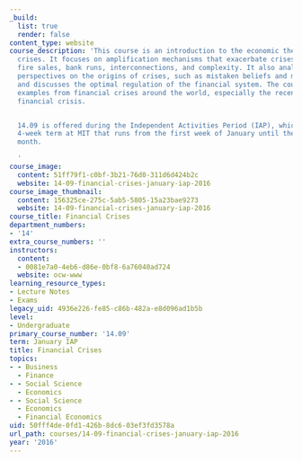 ```yaml
---
_build:
  list: true
  render: false
content_type: website
course_description: 'This course is an introduction to the economic theories of financial
  crises. It focuses on amplification mechanisms that exacerbate crises, such as leverage,
  fire sales, bank runs, interconnections, and complexity. It also analyzes the different
  perspectives on the origins of crises, such as mistaken beliefs and moral hazard,
  and discusses the optimal regulation of the financial system. The course draws upon
  examples from financial crises around the world, especially the recent subprime
  financial crisis.


  14.09 is offered during the Independent Activities Period (IAP), which is a special
  4-week term at MIT that runs from the first week of January until the end of the
  month.

  '
course_image:
  content: 51ff79f1-c0bf-3b21-76d0-311d6d424b2c
  website: 14-09-financial-crises-january-iap-2016
course_image_thumbnail:
  content: 156325ce-275c-5ab5-5805-15a23bae9273
  website: 14-09-financial-crises-january-iap-2016
course_title: Financial Crises
department_numbers:
- '14'
extra_course_numbers: ''
instructors:
  content:
  - 0081e7a0-4eb6-d86e-0bf8-6a76040ad724
  website: ocw-www
learning_resource_types:
- Lecture Notes
- Exams
legacy_uid: 4936e226-fe85-c86b-482a-e8d096ad1b5b
level:
- Undergraduate
primary_course_number: '14.09'
term: January IAP
title: Financial Crises
topics:
- - Business
  - Finance
- - Social Science
  - Economics
- - Social Science
  - Economics
  - Financial Economics
uid: 50fff4de-0fd1-426b-8dc6-03ef3fd3578a
url_path: courses/14-09-financial-crises-january-iap-2016
year: '2016'
---
```

